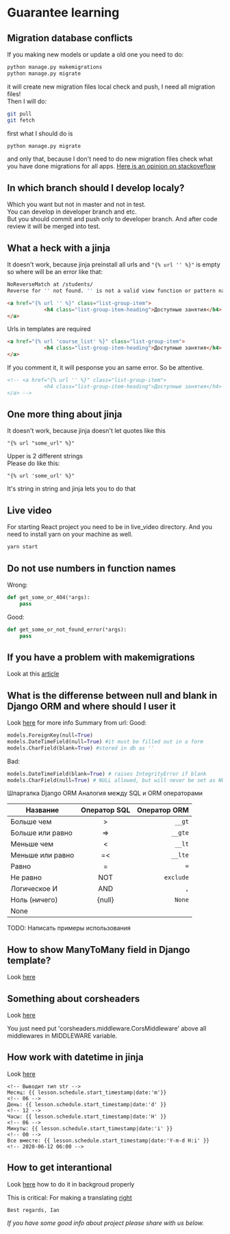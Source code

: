 # Guarantee learning

## Migration database conflicts

If you making new models or update a old one you need to do:

```sh
python manage.py makemigrations
python manage.py migrate
```

it will create new migration files
local check and push, I need all migration files!  
Then I will do:

```sh
git pull
git fetch
```

first what I should do is

```sh
python manage.py migrate
```

and only that, because I don't need to do new migration files
check what you have done migrations for all apps.
[Here is an opinion on stackoveflow](https://stackoverflow.com/questions/28035119/should-i-be-adding-the-django-migration-files-in-the-gitignore-file)

## In which branch should I develop localy?

Which you want but not in master and not in test.  
You can develop in developer branch and etc.  
But you should commit and push only to developer branch.
And after code review it will be merged into test.

## What a heck with a jinja

It doesn't work, because jinja preinstall all urls
and ```"{% url '' %}"``` is empty so where will be an error like that:

```sh
NoReverseMatch at /students/
Reverse for '' not found. '' is not a valid view function or pattern name.
```

```html
<a href="{% url '' %}" class="list-group-item">
            <h4 class="list-group-item-heading">Доступные занятия</h4>
</a>
```

Urls in templates are required

```html
<a href="{% url 'course_list' %}" class="list-group-item">
            <h4 class="list-group-item-heading">Доступные занятия</h4>
</a>
```

If you comment it, it will pesponse you an same error. So be attentive.

```html
<!-- <a href="{% url '' %}" class="list-group-item">
            <h4 class="list-group-item-heading">Доступные занятия</h4>
</a> -->
```

## One more thing about jinja

It doesn't work, because jinja doesn't let quotes like this

```jinja
"{% url "some_url" %}"
```

Upper is 2 different strings  
Please do like this:

```jinja
"{% url 'some_url' %}"
```

It's string in string and jinja lets you to do that

## Live video

For starting React project you need to be in live_video directory.
And you need to install yarn on your machine as well.

```sh
yarn start
```

## Do not use numbers in function names

Wrong:

```python
def get_some_or_404(*args):
    pass
```

Good:

```python
def get_some_or_not_found_error(*args):
    pass
```

## If you have a problem with makemigrations

Look at this [article](https://devman.org/encyclopedia/django_orm/migrations_mastering/)

## What is the differense between null and blank in Django ORM and where should I user it

Look [here](https://stackoverflow.com/questions/8609192/differentiate-null-true-blank-true-in-django/8609425) for more info
Summary from url:
Good:

```python
models.ForeignKey(null=True)
models.DateTimeField(null=True) #it must be filled out in a form
models.CharField(blank=True) #stored in db as ''
```

Bad:

```python
models.DateTimeField(blank=True) # raises IntegrityError if blank
models.CharField(null=True) # NULL allowed, but will never be set as NULL
```

Шпаргалка Django ORM
Аналогия между SQL и ORM операторами

| Название         | Оператор SQL | Оператор ORM |
| ---------------- | :----------: | -----------: |
| Больше чем       | >            | `__gt`       |
| Больше или равно | =>           | `__gte`      |
| Меньше чем       | <            | `__lt`       |
| Меньше или равно | =<           | `__lte`      |
| Равно            | =            | `=`          |
| Не равно         | NOT          | `exclude`    |
| Логическое И     | AND          | `,`          |
| Ноль (ничего)    | {null}       | `None`       |
| None             |              |              |

TODO: Написать примеры использования

## How to show ManyToMany field in Django template?

Look [here](https://stackoverflow.com/questions/4270330/django-show-a-manytomanyfield-in-a-template)

## Something about corsheaders

Look [here](https://stackoverflow.com/questions/28046422/django-cors-headers-not-work)

You just need put 'corsheaders.middleware.CorsMiddleware' above all
middlewares in MIDDLEWARE variable.

## How work with datetime in jinja

Look [here](https://ourcodeworld.com/articles/read/555/how-to-format-datetime-objects-in-the-view-and-template-in-django)

```jinja
<!-- Выводит тип str -->
Месяц: {{ lesson.schedule.start_timestamp|date:'m'}}
<!-- 06 -->
День: {{ lesson.schedule.start_timestamp|date:'d' }}
<!-- 12 -->
Часы: {{ lesson.schedule.start_timestamp|date:'H' }}
<!-- 06 -->
Минуты: {{ lesson.schedule.start_timestamp|date:'i' }}
<!-- 00 -->
Все вместе: {{ lesson.schedule.start_timestamp|date:'Y-m-d H:i' }}
<!-- 2020-06-12 06:00 -->
```

## How to get interantional

Look [here](https://stackoverflow.com/questions/10280881/django-site-with-2-languages) how to do it in backgroud properly

This is critical:
For making a translating [right](https://stackoverflow.com/questions/4370035/django-makemessages-errors-unknown-encoding-utf8)

`Best regards, Ian`

*If you have some good info about project please share with us below.*
